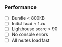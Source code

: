 ### Performance

- [ ] Bundle < 800KB
- [ ] Initial load < 1.5s
- [ ] Lighthouse score > 90
- [ ] No console errors
- [ ] All routes load fast
